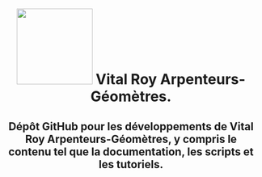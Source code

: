 <div id="title" align="center">   <h1><img src="https://arpenteurs.ca/wp-content/uploads/2019/03/Logo-VR-A-G_sm.png" width="150"/> Vital Roy Arpenteurs-Géomètres. </h1></div>

<div id="header" align="center">
  <h2>Dépôt GitHub pour les développements de Vital Roy Arpenteurs-Géomètres, y compris le contenu tel que la documentation, les scripts et les tutoriels.</h2><br>
    <img src="[https://arpenteurs.ca/wp-content/uploads/2019/05/2-1-1024x768.jpg]" width="500/><br>
</div>
